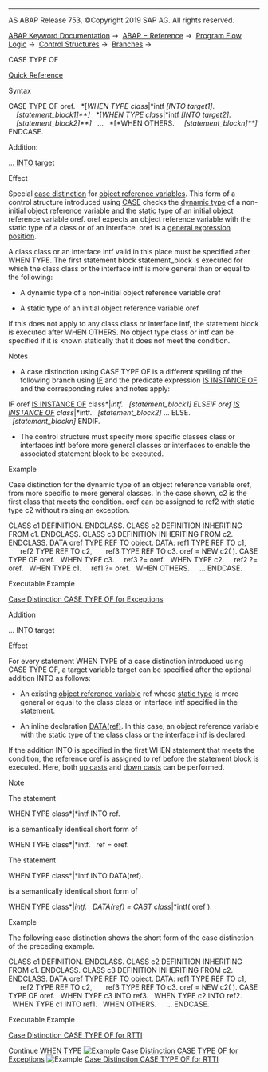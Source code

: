   

* * *

AS ABAP Release 753, ©Copyright 2019 SAP AG. All rights reserved.

[ABAP Keyword Documentation](javascript:call_link\('abenabap.htm'\)) →  [ABAP − Reference](javascript:call_link\('abenabap_reference.htm'\)) →  [Program Flow Logic](javascript:call_link\('abenabap_flow_logic.htm'\)) →  [Control Structures](javascript:call_link\('abencontrol_structures.htm'\)) →  [Branches](javascript:call_link\('abenabap_branches.htm'\)) → 

CASE TYPE OF

[Quick Reference](javascript:call_link\('abapcase_type_shortref.htm'\))

Syntax

CASE TYPE OF oref.
  *\[*WHEN TYPE class*|*intf *\[*INTO target1*\]*.
    *\[*statement\_block1*\]**\]*
  *\[*WHEN TYPE class*|*intf *\[*INTO target2*\]*.
    *\[*statement\_block2*\]**\]*
  ...
  *\[*WHEN OTHERS.
    *\[*statement\_blockn*\]**\]*
ENDCASE.

Addition:

[... INTO target](#!ABAP_ONE_ADD@1@)

Effect

Special [case distinction](javascript:call_link\('abencase_distinction_glosry.htm'\) "Glossary Entry") for [object reference variables](javascript:call_link\('abenobject_refer_variable_glosry.htm'\) "Glossary Entry"). This form of a control structure introduced using [CASE](javascript:call_link\('abapcase.htm'\)) checks the [dynamic type](javascript:call_link\('abendynamic_type_glosry.htm'\) "Glossary Entry") of a non-initial object reference variable and the [static type](javascript:call_link\('abenstatic_type_glosry.htm'\) "Glossary Entry") of an initial object reference variable oref. oref expects an object reference variable with the static type of a class or of an interface. oref is a [general expression position](javascript:call_link\('abengeneral_expr_position_glosry.htm'\) "Glossary Entry").

A class class or an interface intf valid in this place must be specified after WHEN TYPE. The first statement block statement\_block is executed for which the class class or the interface intf is more general than or equal to the following:

-   A dynamic type of a non-initial object reference variable oref
    
-   A static type of an initial object reference variable oref
    

If this does not apply to any class class or interface intf, the statement block is executed after WHEN OTHERS. No object type class or intf can be specified if it is known statically that it does not meet the condition.

Notes

-   A case distinction using CASE TYPE OF is a different spelling of the following branch using [IF](javascript:call_link\('abapif.htm'\)) and the predicate expression [IS INSTANCE OF](javascript:call_link\('abenlogexp_instance_of.htm'\)) and the corresponding rules and notes apply:
    

IF oref [IS INSTANCE OF](javascript:call_link\('abenlogexp_instance_of.htm'\)) class*|*intf.
  *\[*statement\_block1*\]*
ELSEIF oref [IS INSTANCE OF](javascript:call_link\('abenlogexp_instance_of.htm'\)) class*|*intf.
  *\[*statement\_block2*\]*
...
ELSE.
  *\[*statement\_blockn*\]*
ENDIF.

-   The control structure must specify more specific classes class or interfaces intf before more general classes or interfaces to enable the associated statement block to be executed.
    

Example

Case distinction for the dynamic type of an object reference variable oref, from more specific to more general classes. In the case shown, c2 is the first class that meets the condition. oref can be assigned to ref2 with static type c2 without raising an exception.

CLASS c1 DEFINITION.
ENDCLASS.
CLASS c2 DEFINITION INHERITING FROM c1.
ENDCLASS.
CLASS c3 DEFINITION INHERITING FROM c2.
ENDCLASS.
DATA oref TYPE REF TO object.
DATA: ref1 TYPE REF TO c1,
      ref2 TYPE REF TO c2,
      ref3 TYPE REF TO c3.
oref = NEW c2( ).
CASE TYPE OF oref.
  WHEN TYPE c3.
    ref3 ?= oref.
  WHEN TYPE c2.
    ref2 ?= oref.
  WHEN TYPE c1.
    ref1 ?= oref.
  WHEN OTHERS.
    ...
ENDCASE.

Executable Example

[Case Distinction CASE TYPE OF for Exceptions](javascript:call_link\('abencase_type_of_exception_abexa.htm'\))

Addition

... INTO target

Effect

For every statement WHEN TYPE of a case distinction introduced using CASE TYPE OF, a target variable target can be specified after the optional addition INTO as follows:

-   An existing [object reference variable](javascript:call_link\('abenobject_refer_variable_glosry.htm'\) "Glossary Entry") ref whose [static type](javascript:call_link\('abenstatic_type_glosry.htm'\) "Glossary Entry") is more general or equal to the class class or interface intf specified in the statement.
    
-   An inline declaration [DATA(ref)](javascript:call_link\('abendata_inline.htm'\)). In this case, an object reference variable with the static type of the class class or the interface intf is declared.
    

If the addition INTO is specified in the first WHEN statement that meets the condition, the reference oref is assigned to ref before the statement block is executed. Here, both [up casts](javascript:call_link\('abenup_cast_glosry.htm'\) "Glossary Entry") and [down casts](javascript:call_link\('abendown_cast_glosry.htm'\) "Glossary Entry") can be performed.

Note

The statement

WHEN TYPE class*|*intf INTO ref.

is a semantically identical short form of

WHEN TYPE class*|*intf.
  ref = oref.

The statement

WHEN TYPE class*|*intf INTO DATA(ref).

is a semantically identical short form of

WHEN TYPE class*|*intf.
  DATA(ref) = CAST class*|*intf( oref ).

Example

The following case distinction shows the short form of the case distinction of the preceding example.

CLASS c1 DEFINITION.
ENDCLASS.
CLASS c2 DEFINITION INHERITING FROM c1.
ENDCLASS.
CLASS c3 DEFINITION INHERITING FROM c2.
ENDCLASS.
DATA oref TYPE REF TO object.
DATA: ref1 TYPE REF TO c1,
      ref2 TYPE REF TO c2,
      ref3 TYPE REF TO c3.
oref = NEW c2( ).
CASE TYPE OF oref.
  WHEN TYPE c3 INTO ref3.
  WHEN TYPE c2 INTO ref2.
  WHEN TYPE c1 INTO ref1.
  WHEN OTHERS.
    ...
ENDCASE.

Executable Example

[Case Distinction CASE TYPE OF for RTTI](javascript:call_link\('abencase_type_of_rtti_abexa.htm'\))

Continue
[WHEN TYPE](javascript:call_link\('abapwhen_type.htm'\))
![Example](exa.gif "Example") [Case Distinction CASE TYPE OF for Exceptions](javascript:call_link\('abencase_type_of_exception_abexa.htm'\))
![Example](exa.gif "Example") [Case Distinction CASE TYPE OF for RTTI](javascript:call_link\('abencase_type_of_rtti_abexa.htm'\))